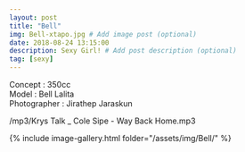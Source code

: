 ```yaml
---
layout: post
title: "Bell"
img: Bell-xtapo.jpg # Add image post (optional)
date: 2018-08-24 13:15:00
description: Sexy Girl! # Add post description (optional)
tag: [sexy]
---
```

Concept : 350cc  
Model : Bell Lalita  
Photographer : Jirathep Jaraskun  

/mp3/Krys Talk _ Cole Sipe - Way Back Home.mp3

{% include image-gallery.html folder="/assets/img/Bell/" %}
